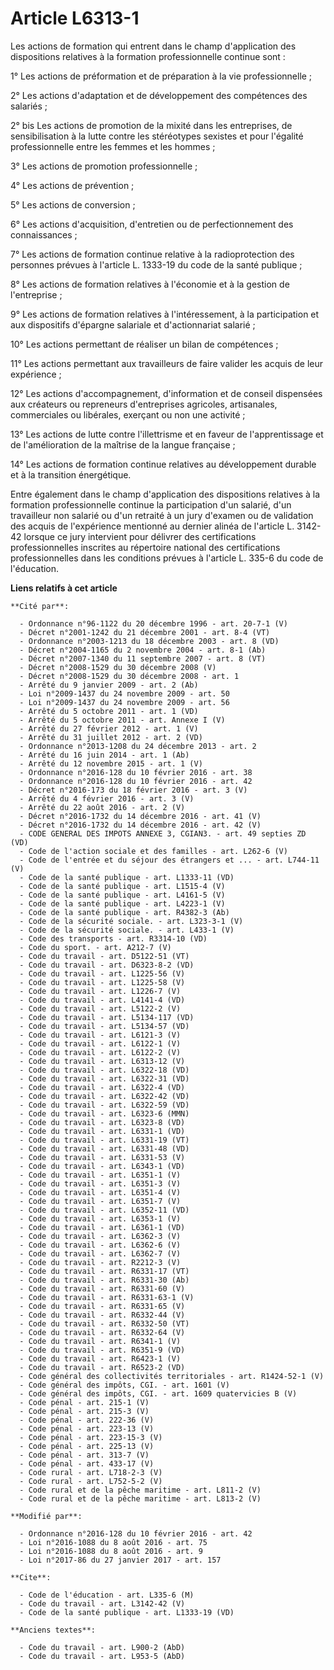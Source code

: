# Article L6313-1

Les actions de formation qui entrent dans le champ d'application des dispositions relatives à la formation professionnelle
continue sont : 

1° Les actions de préformation et de préparation à la vie professionnelle ; 

2° Les actions d'adaptation et de développement des compétences des salariés ; 

2° bis Les actions de promotion de la mixité dans les entreprises, de sensibilisation à la lutte contre les stéréotypes
sexistes et pour l'égalité professionnelle entre les femmes et les hommes ; 

3° Les actions de promotion professionnelle ; 

4° Les actions de prévention ; 

5° Les actions de conversion ; 

6° Les actions d'acquisition, d'entretien ou de perfectionnement des connaissances ; 

7° Les actions de formation continue relative à la radioprotection des personnes prévues à l'article L. 1333-19 du code de la
santé publique ; 

8° Les actions de formation relatives à l'économie et à la gestion de l'entreprise ; 

9° Les actions de formation relatives à l'intéressement, à la participation et aux dispositifs d'épargne salariale et
d'actionnariat salarié ; 

10° Les actions permettant de réaliser un bilan de compétences ; 

11° Les actions permettant aux travailleurs de faire valider les acquis de leur expérience ; 

12° Les actions d'accompagnement, d'information et de conseil dispensées aux créateurs ou repreneurs d'entreprises agricoles,
artisanales, commerciales ou libérales, exerçant ou non une activité ; 

13° Les actions de lutte contre l'illettrisme et en faveur de l'apprentissage et de l'amélioration de la maîtrise de la
langue française ; 

14° Les actions de formation continue relatives au développement durable et à la transition énergétique. 

Entre également dans le champ d'application des dispositions relatives à la formation professionnelle continue la
participation d'un salarié, d'un travailleur non salarié ou d'un retraité à un jury d'examen ou de validation des acquis de
l'expérience mentionné au dernier alinéa de l'article L. 3142-42 lorsque ce jury intervient pour délivrer des certifications
professionnelles inscrites au répertoire national des certifications professionnelles dans les conditions prévues à l'article
L. 335-6 du code de l'éducation.

**Liens relatifs à cet article**

	**Cité par**:

	  - Ordonnance n°96-1122 du 20 décembre 1996 - art. 20-7-1 (V)
	  - Décret n°2001-1242 du 21 décembre 2001 - art. 8-4 (VT)
	  - Ordonnance n°2003-1213 du 18 décembre 2003 - art. 8 (VD)
	  - Décret n°2004-1165 du 2 novembre 2004 - art. 8-1 (Ab)
	  - Décret n°2007-1340 du 11 septembre 2007 - art. 8 (VT)
	  - Décret n°2008-1529 du 30 décembre 2008 (V)
	  - Décret n°2008-1529 du 30 décembre 2008 - art. 1
	  - Arrêté du 9 janvier 2009 - art. 2 (Ab)
	  - Loi n°2009-1437 du 24 novembre 2009 - art. 50
	  - Loi n°2009-1437 du 24 novembre 2009 - art. 56
	  - Arrêté du 5 octobre 2011 - art. 1 (VD)
	  - Arrêté du 5 octobre 2011 - art. Annexe I (V)
	  - Arrêté du 27 février 2012 - art. 1 (V)
	  - Arrêté du 31 juillet 2012 - art. 2 (VD)
	  - Ordonnance n°2013-1208 du 24 décembre 2013 - art. 2
	  - Arrêté du 16 juin 2014 - art. 1 (Ab)
	  - Arrêté du 12 novembre 2015 - art. 1 (V)
	  - Ordonnance n°2016-128 du 10 février 2016 - art. 38
	  - Ordonnance n°2016-128 du 10 février 2016 - art. 42
	  - Décret n°2016-173 du 18 février 2016 - art. 3 (V)
	  - Arrêté du 4 février 2016 - art. 3 (V)
	  - Arrêté du 22 août 2016 - art. 2 (V)
	  - Décret n°2016-1732 du 14 décembre 2016 - art. 41 (V)
	  - Décret n°2016-1732 du 14 décembre 2016 - art. 42 (V)
	  - CODE GENERAL DES IMPOTS ANNEXE 3, CGIAN3. - art. 49 septies ZD (VD)
	  - Code de l'action sociale et des familles - art. L262-6 (V)
	  - Code de l'entrée et du séjour des étrangers et ... - art. L744-11 (V)
	  - Code de la santé publique - art. L1333-11 (VD)
	  - Code de la santé publique - art. L1515-4 (V)
	  - Code de la santé publique - art. L4161-5 (V)
	  - Code de la santé publique - art. L4223-1 (V)
	  - Code de la santé publique - art. R4382-3 (Ab)
	  - Code de la sécurité sociale. - art. L323-3-1 (V)
	  - Code de la sécurité sociale. - art. L433-1 (V)
	  - Code des transports - art. R3314-10 (VD)
	  - Code du sport. - art. A212-7 (V)
	  - Code du travail - art. D5122-51 (VT)
	  - Code du travail - art. D6323-8-2 (VD)
	  - Code du travail - art. L1225-56 (V)
	  - Code du travail - art. L1225-58 (V)
	  - Code du travail - art. L1226-7 (V)
	  - Code du travail - art. L4141-4 (VD)
	  - Code du travail - art. L5122-2 (V)
	  - Code du travail - art. L5134-117 (VD)
	  - Code du travail - art. L5134-57 (VD)
	  - Code du travail - art. L6121-3 (V)
	  - Code du travail - art. L6122-1 (V)
	  - Code du travail - art. L6122-2 (V)
	  - Code du travail - art. L6313-12 (V)
	  - Code du travail - art. L6322-18 (VD)
	  - Code du travail - art. L6322-31 (VD)
	  - Code du travail - art. L6322-4 (VD)
	  - Code du travail - art. L6322-42 (VD)
	  - Code du travail - art. L6322-59 (VD)
	  - Code du travail - art. L6323-6 (MMN)
	  - Code du travail - art. L6323-8 (VD)
	  - Code du travail - art. L6331-1 (VD)
	  - Code du travail - art. L6331-19 (VT)
	  - Code du travail - art. L6331-48 (VD)
	  - Code du travail - art. L6331-53 (V)
	  - Code du travail - art. L6343-1 (VD)
	  - Code du travail - art. L6351-1 (V)
	  - Code du travail - art. L6351-3 (V)
	  - Code du travail - art. L6351-4 (V)
	  - Code du travail - art. L6351-7 (V)
	  - Code du travail - art. L6352-11 (VD)
	  - Code du travail - art. L6353-1 (V)
	  - Code du travail - art. L6361-1 (VD)
	  - Code du travail - art. L6362-3 (V)
	  - Code du travail - art. L6362-6 (V)
	  - Code du travail - art. L6362-7 (V)
	  - Code du travail - art. R2212-3 (V)
	  - Code du travail - art. R6331-17 (VT)
	  - Code du travail - art. R6331-30 (Ab)
	  - Code du travail - art. R6331-60 (V)
	  - Code du travail - art. R6331-63-1 (V)
	  - Code du travail - art. R6331-65 (V)
	  - Code du travail - art. R6332-44 (V)
	  - Code du travail - art. R6332-50 (VT)
	  - Code du travail - art. R6332-64 (V)
	  - Code du travail - art. R6341-1 (V)
	  - Code du travail - art. R6351-9 (VD)
	  - Code du travail - art. R6423-1 (V)
	  - Code du travail - art. R6523-2 (VD)
	  - Code général des collectivités territoriales - art. R1424-52-1 (V)
	  - Code général des impôts, CGI. - art. 1601 (V)
	  - Code général des impôts, CGI. - art. 1609 quatervicies B (V)
	  - Code pénal - art. 215-1 (V)
	  - Code pénal - art. 215-3 (V)
	  - Code pénal - art. 222-36 (V)
	  - Code pénal - art. 223-13 (V)
	  - Code pénal - art. 223-15-3 (V)
	  - Code pénal - art. 225-13 (V)
	  - Code pénal - art. 313-7 (V)
	  - Code pénal - art. 433-17 (V)
	  - Code rural - art. L718-2-3 (V)
	  - Code rural - art. L752-5-2 (V)
	  - Code rural et de la pêche maritime - art. L811-2 (V)
	  - Code rural et de la pêche maritime - art. L813-2 (V)

	**Modifié par**:

	  - Ordonnance n°2016-128 du 10 février 2016 - art. 42
	  - Loi n°2016-1088 du 8 août 2016 - art. 75
	  - Loi n°2016-1088 du 8 août 2016 - art. 9
	  - Loi n°2017-86 du 27 janvier 2017 - art. 157

	**Cite**:

	  - Code de l'éducation - art. L335-6 (M)
	  - Code du travail - art. L3142-42 (V)
	  - Code de la santé publique - art. L1333-19 (VD)

	**Anciens textes**:

	  - Code du travail - art. L900-2 (AbD)
	  - Code du travail - art. L953-5 (AbD)
